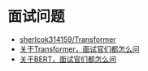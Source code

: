 # 面试问题

- [sherlcok314159/Transformer](https://github.com/sherlcok314159/ML/blob/main/nlp/models/transformer.md)
- [关于Transformer，面试官们都怎么问](https://cloud.tencent.com/developer/article/1687271)
- [关于BERT，面试官们都怎么问](https://cloud.tencent.com/developer/article/1687276)
